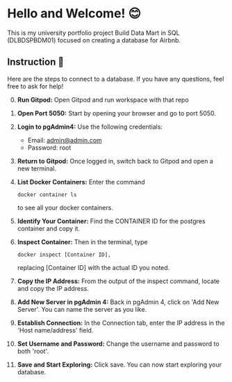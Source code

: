 # Hello and Welcome! 😊

This is my university portfolio project Build Data Mart in SQL (DLBDSPBDM01) focused on creating a database for Airbnb.  

## Instruction 🐳

Here are the steps to connect to a database. If you have any questions, feel free to ask for help!

0. **Run Gitpod:** Open Gitpod and run workspace with that repo 

1. **Open Port 5050:** Start by opening your browser and go to port 5050.

2. **Login to pgAdmin4:** Use the following credentials:

    - Email: admin@admin.com
    - Password: root

3. **Return to Gitpod:** Once logged in, switch back to Gitpod and open a new terminal.

4. **List Docker Containers:** Enter the command 
    ```
    docker container ls 
    ```
    to see all your docker containers.

5. **Identify Your Container:** Find the CONTAINER ID for the postgres container and copy it.

6. **Inspect Container:** Then in the terminal, type 
    ```
    docker inspect [Container ID],
    ``` 
    replacing [Container ID] with the actual ID you noted.

7. **Copy the IP Address:** From the output of the inspect command, locate and copy the IP address.

8. **Add New Server in pgAdmin 4:** Back in pgAdmin 4, click on 'Add New Server'. You can name the server as you like.

9. **Establish Connection:** In the Connection tab, enter the IP address in the 'Host name/address' field.

10. **Set Username and Password:** Change the username and password to both 'root'.

11. **Save and Start Exploring:** Click save. You can now start exploring your database.

